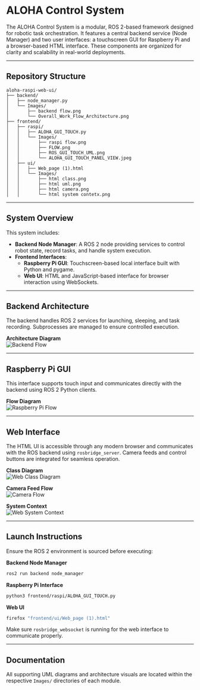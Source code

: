 # ALOHA Control System

The ALOHA Control System is a modular, ROS 2-based framework designed for robotic task orchestration. It features a central backend service (Node Manager) and two user interfaces: a touchscreen GUI for Raspberry Pi and a browser-based HTML interface. These components are organized for clarity and scalability in real-world deployments.

---

## Repository Structure

```
aloha-raspi-web-ui/
├── backend/
│   ├── node_manager.py
│   └── Images/
│       ├── backend flow.png
│       └── Overall_Work_Flow_Architecture.png
├── frontend/
│   ├── raspi/
│   │   ├── ALOHA_GUI_TOUCH.py
│   │   └── Images/
│   │       ├── raspi flow.png
│   │       ├── FLOW.png
│   │       ├── ROS_GUI_TOUCH_UML.png
│   │       └── ALOHA_GUI_TOUCH_PANEL_VIEW.jpeg
│   ├── ui/
│   │   ├── Web_page (1).html
│   │   └── Images/
│   │       ├── html class.png
│   │       ├── html uml.png
│   │       ├── html camera.png
│   │       └── html system contetx.png
```

---

## System Overview

This system includes:

- **Backend Node Manager**: A ROS 2 node providing services to control robot state, record tasks, and handle system execution.
- **Frontend Interfaces**:
  - **Raspberry Pi GUI**: Touchscreen-based local interface built with Python and pygame.
  - **Web UI**: HTML and JavaScript-based interface for browser interaction using WebSockets.

---

## Backend Architecture

The backend handles ROS 2 services for launching, sleeping, and task recording. Subprocesses are managed to ensure controlled execution.

**Architecture Diagram**  
![Backend Flow](backend/Images/backend%20flow.png)

---

## Raspberry Pi GUI

This interface supports touch input and communicates directly with the backend using ROS 2 Python clients.

**Flow Diagram**  
![Raspberry Pi Flow](frontend/raspi/Images/raspi%20flow.png)

---

## Web Interface

The HTML UI is accessible through any modern browser and communicates with the ROS backend using `rosbridge_server`. Camera feeds and control buttons are integrated for seamless operation.

**Class Diagram**  
![Web Class Diagram](frontend/ui/Images/html%20class.png)

**Camera Feed Flow**  
![Camera Flow](frontend/ui/Images/html%20camera.png)

**System Context**  
![Web System Context](frontend/ui/Images/html%20system%20contetx.png)

---

## Launch Instructions

Ensure the ROS 2 environment is sourced before executing:

**Backend Node Manager**
```bash
ros2 run backend node_manager
```

**Raspberry Pi Interface**
```bash
python3 frontend/raspi/ALOHA_GUI_TOUCH.py
```

**Web UI**
```bash
firefox "frontend/ui/Web_page (1).html"

```

Make sure `rosbridge_websocket` is running for the web interface to communicate properly.

---

## Documentation

All supporting UML diagrams and architecture visuals are located within the respective `Images/` directories of each module.
